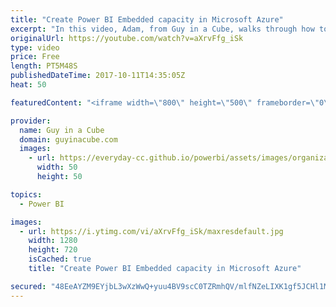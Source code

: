 ```yaml
---
title: "Create Power BI Embedded capacity in Microsoft Azure"
excerpt: "In this video, Adam, from Guy in a Cube, walks through how to create Power BI Embedded capacity in the Microsoft Azure portal. He also takes a look at some of the actions you can do within the Azure portal such as scaling and pause/start.  Follow us on Twitter - https://twitter.com/mspowerbi  More questions?"
originalUrl: https://youtube.com/watch?v=aXrvFfg_iSk
type: video
price: Free
length: PT5M48S
publishedDateTime: 2017-10-11T14:35:05Z
heat: 50

featuredContent: "<iframe width=\"800\" height=\"500\" frameborder=\"0\" src=\"https://www.youtube.com/embed/aXrvFfg_iSk\" allow=\"accelerometer; autoplay; encrypted-media; gyroscope; picture-in-picture\" allowfullscreen></iframe>"

provider:
  name: Guy in a Cube
  domain: guyinacube.com
  images:
    - url: https://everyday-cc.github.io/powerbi/assets/images/organizations/guyinacube.com-50x50.jpg
      width: 50
      height: 50

topics:
  - Power BI

images:
  - url: https://i.ytimg.com/vi/aXrvFfg_iSk/maxresdefault.jpg
    width: 1280
    height: 720
    isCached: true
    title: "Create Power BI Embedded capacity in Microsoft Azure"

secured: "48EeAYZM9EYjbL3wXzWwQ+yuu4BV9scC0TZRmhQV/mlfNZeLIXK1gf5JCHl1MUweC6x2dAl+eBLQx6//d49P6NYNAPDwMD8TzrjnOp+AG5IfNsK0WScaxF7qkZdmtnPWs3Fw1oPr2CzQPgEKRxup7S7fl9vd31kUm1G4rokJcjtw/rOkbskgTFb0g530R8OA9c4Zmewghs6bozaMJsksoEdgtEYvbnb4N7MAwtjZXg61TBZutHSyhX1s8We+147isXfeeLaWp7RCGU6fwCdooG3vTguoZ0DqPDSCfmHpbCLWnm2FutQf9mJwQIJtG8KEn7ORnzXm51N78Oq2YIhzacKZoDe9lL/ZtUQNT8onDKZgJ3psS14Z16GeOa5JuBjiCohUOgkgmwtjNyqv4cDcnMHXNDEDwZ+KRQfjRJdFwbc=;gJgWyicaucrqkEM1PQyf2A=="
---
```


